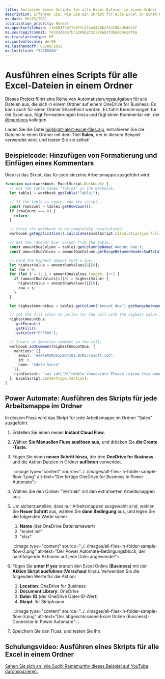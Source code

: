 ```yaml
---
title: Ausführen eines Scripts für alle Excel-Dateien in einem Ordner
description: Erfahren Sie, wie Sie ein Skript für alle Excel in einem Ordner auf einem OneDrive for Business.
ms.date: 05/03/2021
localization_priority: Normal
ms.openlocfilehash: cfe603f3b7fa0ffc27aa3478b2f54788ad645b3f
ms.sourcegitcommit: 763d341857bcb209b2f2c278a82fdb63d0e18f0a
ms.translationtype: MT
ms.contentlocale: de-DE
ms.lasthandoff: 05/08/2021
ms.locfileid: "52285808"
---
```

# <a name="run-a-script-on-all-excel-files-in-a-folder"></a>Ausführen eines Scripts für alle Excel-Dateien in einem Ordner

Dieses Projekt führt eine Reihe von Automatisierungsaufgaben für alle Dateien aus, die sich in einem Ordner auf einem OneDrive for Business. Es kann auch für einen Ordner SharePoint werden.
Es führt Berechnungen für die Excel aus, fügt Formatierungen hinzu und fügt einen Kommentar ein, der [@mentions](https://support.microsoft.com/office/90701709-5dc1-41c7-aa48-b01d4a46e8c7) kollegen.

Laden Sie die Datei <a href="https://github.com/OfficeDev/office-scripts-docs/blob/master/docs/resources/samples/highlight-alert-excel-files.zip?raw=true">highlight-alert-excel-files.zip</a>, extrahieren Sie die Dateien in einen Ordner mit dem Titel **Sales,** der in diesem Beispiel verwendet wird, und testen Sie sie selbst!

## <a name="sample-code-add-formatting-and-insert-comment"></a>Beispielcode: Hinzufügen von Formatierung und Einfügen eines Kommentars

Dies ist das Skript, das für jede einzelne Arbeitsmappe ausgeführt wird.

```TypeScript
function main(workbook: ExcelScript.Workbook) {
  // Get the table named "Table1" in the workbook.
  let table1 = workbook.getTable("Table1");

  // If the table is empty, end the script.
  const rowCount = table1.getRowCount();
  if (rowCount === 0) {
    return;
  }

  // Force the workbook to be completely recalculated.
  workbook.getApplication().calculate(ExcelScript.CalculationType.full);

  // Get the "Amount Due" column from the table.
  const amountDueColumn = table1.getColumnByName('Amount Due');
  const amountDueValues = amountDueColumn.getRangeBetweenHeaderAndTotal().getValues();

  // Find the highest amount that's due.
  let highestValue = amountDueValues[0][0];
  let row = 0;
  for (let i = 1; i < amountDueValues.length; i++) {
    if (amountDueValues[i][0] > highestValue) {
      highestValue = amountDueValues[i][0];
      row = i;
    }
  }

  let highestAmountDue = table1.getColumn("Amount due").getRangeBetweenHeaderAndTotal().getRow(row);

  // Set the fill color to yellow for the cell with the highest value in the "Amount Due" column.
  highestAmountDue
    .getFormat()
    .getFill()
    .setColor("FFFF00");

  // Insert an @mention comment in the cell.
  workbook.addComment(highestAmountDue, {
    mentions: [{
      email: "AdeleV@M365x904181.OnMicrosoft.com",
      id: 0,
      name: "Adele Vance"
    }],
    richContent: "<at id=\"0\">Adele Vance</at> Please review this amount"
  }, ExcelScript.ContentType.mention);
}
```

## <a name="power-automate-flow-run-the-script-on-every-workbook-in-the-folder"></a>Power Automate: Ausführen des Skripts für jede Arbeitsmappe im Ordner

In diesem Fluss wird das Skript für jede Arbeitsmappe im Ordner "Sales" ausgeführt.

1. Erstellen Sie einen neuen **Instant Cloud Flow**.
1. Wählen **Sie Manuellen Fluss auslösen aus,** und drücken Sie **die Create -Taste.**
1. Fügen Sie einen **neuen Schritt hinzu,** der den **OneDrive for Business** und die Aktion Dateien in Ordner **auflisten** verwendet.

    :::image type="content" source="../../images/all-files-in-folder-sample-flow-1.png" alt-text="Der fertige OneDrive for Business in Power Automate":::
1. Wählen Sie den Ordner "Vertrieb" mit den extrahierten Arbeitsmappen aus.
1. Um sicherzustellen, dass nur Arbeitsmappen ausgewählt sind, wählen Sie **Neuer Schritt** aus, wählen Sie **dann Bedingung** aus, und legen Sie die folgenden Werte sicher:
    1. **Name** (der OneDrive Dateinamewert)
    1. "endet mit"
    1. "xlsx".

    :::image type="content" source="../../images/all-files-in-folder-sample-flow-2.png" alt-text="Der Power Automate-Bedingungsblock, der nachfolgende Aktionen auf jede Datei angewendet":::
1. Fügen Sie **unter If yes** branch den Excel Online **(Business)** mit der **Aktion Skript ausführen (Vorschau)** hinzu. Verwenden Sie die folgenden Werte für die Aktion:
    1. **Location**: OneDrive for Business
    1. **Document Library**: OneDrive
    1. **Datei**: **ID** (der OneDrive Datei-ID-Wert)
    1. **Skript**: Ihr Skriptname

    :::image type="content" source="../../images/all-files-in-folder-sample-flow-3.png" alt-text="Der abgeschlossene Excel Online (Business)-Connector in Power Automate":::
1. Speichern Sie den Fluss, und testen Sie ihn.

## <a name="training-video-run-a-script-on-all-excel-files-in-a-folder"></a>Schulungsvideo: Ausführen eines Skripts für alle Excel in einem Ordner

[Sehen Sie sich an, wie Sudhi Ramamurthy dieses Beispiel auf YouTube durchspazieren.](https://youtu.be/xMg711o7k6w)
